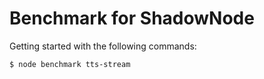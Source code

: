 # Benchmark for ShadowNode

Getting started with the following commands:

```sh
$ node benchmark tts-stream
```
